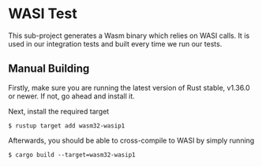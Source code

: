 # WASI Test

This sub-project generates a Wasm binary which relies on WASI calls.
It is used in our integration tests and built every time we run our tests.

## Manual Building

Firstly, make sure you are running the latest version of Rust stable, v1.36.0 or newer.
If not, go ahead and install it.

Next, install the required target

```
$ rustup target add wasm32-wasip1
```

Afterwards, you should be able to cross-compile to WASI by simply running

```
$ cargo build --target=wasm32-wasip1
```
